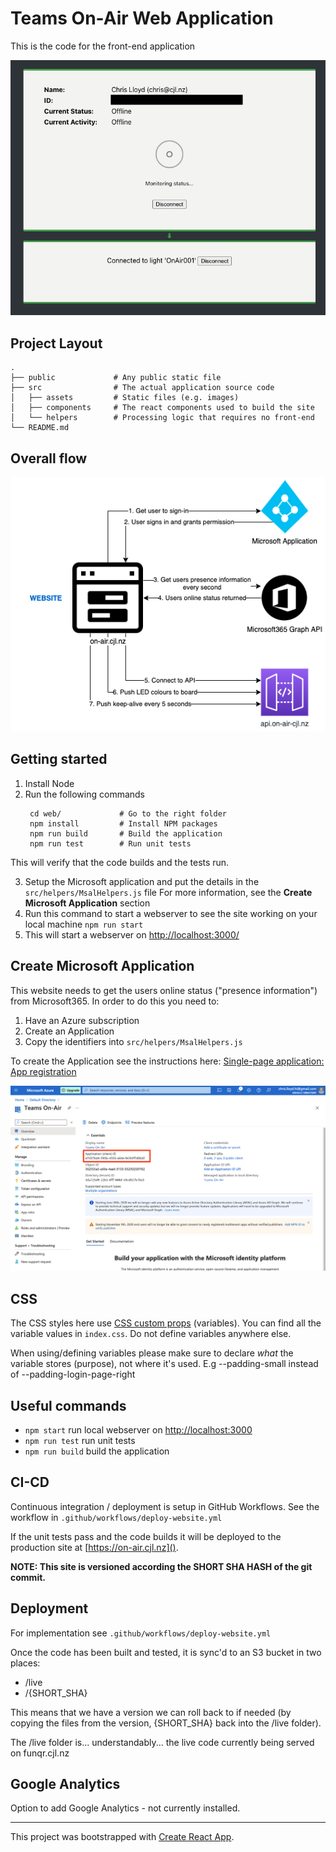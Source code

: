 # Teams On-Air Web Application

This is the code for the front-end application

![](../docs/imgs/web_connected.png)


## Project Layout

    .
    ├── public             # Any public static file
    ├── src                # The actual application source code
    │   ├── assets         # Static files (e.g. images)
    │   ├── components     # The react components used to build the site
    │   └── helpers        # Processing logic that requires no front-end
    └── README.md


## Overall flow
![](../docs/web-flow.png)


## Getting started
1. Install Node
2. Run the following commands
   ```
    cd web/             # Go to the right folder
    npm install         # Install NPM packages
    npm run build       # Build the application
    npm run test        # Run unit tests
   ```

This will verify that the code builds and the tests run.

3. Setup the Microsoft application and put the details in the `src/helpers/MsalHelpers.js` file
   For more information, see the **Create Microsoft Application** section
4. Run this command to start a webserver to see the site working on your local machine
   `npm run start`
5. This will start a webserver on [http://localhost:3000/]()


## Create Microsoft Application
This website needs to get the users online status ("presence information") from Microsoft365. In order to do this you need to:

1. Have an Azure subscription
2. Create an Application
3. Copy the identifiers into `src/helpers/MsalHelpers.js`

To create the Application see the instructions here: [Single-page application: App registration](https://docs.microsoft.com/en-us/azure/active-directory/develop/scenario-spa-app-registration)

![](../docs/imgs/microsoft_application.png)


## CSS
The CSS styles here use [CSS custom props](https://developer.mozilla.org/en-US/docs/Web/CSS/Using_CSS_custom_properties) (variables). You can find all the variable values in `index.css`. Do not define variables anywhere else.

When using/defining variables please make sure to declare _what_ the variable stores (purpose), not where it's used. E.g --padding-small instead of --padding-login-page-right


## Useful commands

 * `npm start` run local webserver on [http://localhost:3000]()
 * `npm run test` run unit tests
 * `npm run build` build the application


## CI-CD
Continuous integration / deployment is setup in GitHub Workflows. See the workflow in `.github/workflows/deploy-website.yml`

If the unit tests pass and the code builds it will be deployed to the production site at [https://on-air.cjl.nz]().

**NOTE: This site is versioned according the SHORT SHA HASH of the git commit.**


## Deployment
For implementation see `.github/workflows/deploy-website.yml`

Once the code has been built and tested, it is sync'd to an S3 bucket in two places:
 - /live
 - /{SHORT_SHA}

This means that we have a version we can roll back to if needed (by copying the files from the version, {SHORT_SHA} back into the /live folder).

The /live folder is... understandably... the live code currently being served on funqr.cjl.nz


## Google Analytics
Option to add Google Analytics - not currently installed.


-------

This project was bootstrapped with [Create React App](https://github.com/facebook/create-react-app).